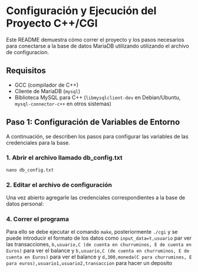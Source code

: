 # Configuración y Ejecución del Proyecto C++/CGI

Este README demuestra cómo correr el proyecto y los pasos necesarios para conectarse a la base de datos MariaDB utilizando utilizando el archivo de configuracion.

## Requisitos

- GCC (compilador de C++)
- Cliente de MariaDB (`mysql`)
- Biblioteca MySQL para C++ (`libmysqlclient-dev` en Debian/Ubuntu, `mysql-connector-c++` en otros sistemas)

## Paso 1: Configuración de Variables de Entorno

A continuación, se describen los pasos para configurar las variables de las credenciales para la base.

### 1. Abrir el archivo llamado db_config.txt

`nano db_config.txt`

### 2. Editar el archivo de configuración

Una vez abierto agregarle las credenciales correspondientes a la base de datos personal:

### 4. Correr el programa

Para ello se debe ejecutar el comando `make`, posteriormente `./cgi` y se puede introducir el formato de los datos como `input_data=t,usuario` par ver las transacciones, `b,usuario,C (de cuenta en churruminos, E de cuenta en Euros)` para ver el balance y `b,usuario,C (de cuenta en churruminos, E de cuenta en Euros)` para ver el balance y `d,300,moneda(C para churrumines, E para euros),usuario1,usuario2,transaccion` para hacer un deposito